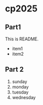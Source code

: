 # cp2025

## Part1

This is README.
- item1
- item2

## Part 2
1. sunday
1. monday
1. tuesday
1. wednesday
